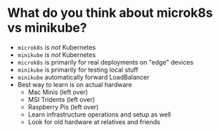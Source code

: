 # What do you think about microk8s vs minikube?

* `microk8s` is *not* Kubernetes
* `minikube` is *not* Kubernetes
* `microk8s` is primarily for real deployments on "edge" devices
* `minikube` is primarily for testing local stuff
* `minikube` automatically forward LoadBalancer
* Best way to learn is on actual hardware
  * Mac Minis (left over)
  * MSI Tridents (left over)
  * Raspberry Pis (left over)
  * Learn infrastructure operations and setup as well
  * Look for old hardware at relatives and friends
